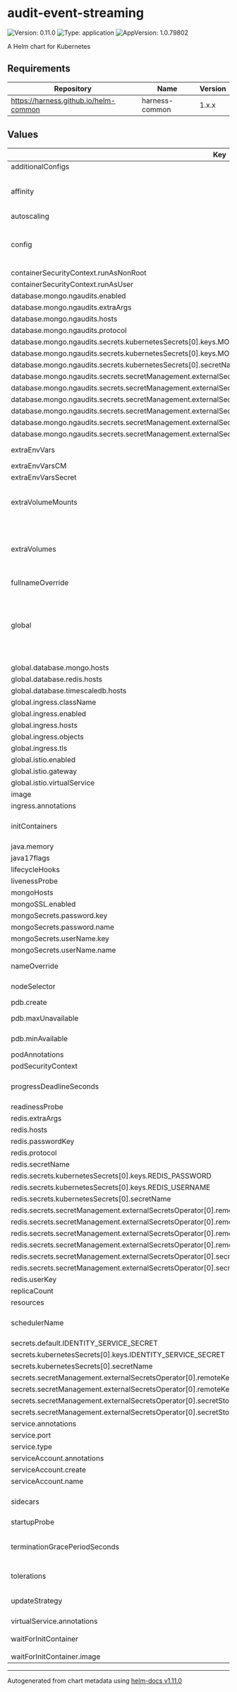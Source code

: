 # audit-event-streaming

![Version: 0.11.0](https://img.shields.io/badge/Version-0.11.0-informational?style=flat-square) ![Type: application](https://img.shields.io/badge/Type-application-informational?style=flat-square) ![AppVersion: 1.0.79802](https://img.shields.io/badge/AppVersion-1.0.79802-informational?style=flat-square)

A Helm chart for Kubernetes

## Requirements

| Repository | Name | Version |
|------------|------|---------|
| https://harness.github.io/helm-common | harness-common | 1.x.x |

## Values

| Key | Type | Default | Description |
|-----|------|---------|-------------|
| additionalConfigs | object | `{}` | additionalConfigs Additional configurations for the deployment |
| affinity | object | `{}` | affinity Affinity for pod assignment. Evaluated as a template. # ref: https://kubernetes.io/docs/concepts/configuration/assign-pod-node/#affinity-and-anti-affinity # Note: podAffinityPreset, podAntiAffinityPreset, and nodeAffinityPreset will be ignored when it's set # |
| autoscaling | object | `{"enabled":false,"maxReplicas":100,"minReplicas":1,"targetCPU":"","targetMemory":""}` | autoscaling.targetMemory Target Memory utilization percentage # |
| config | object | `{"AUDIT_CLIENT_BASEURL":"http://platform-service:9005/api/","BATCH_CURSOR_SIZE":"1000","BATCH_LIMIT":"10000","BATCH_MAX_RETRIES":"3","DEPLOY_MODE":"KUBERNETES","EVENT_COLLECTION_BATCH_JOB_CRON":"0 */30 * * * *","GRPC_MANAGER_AUTHORITY":"harness-manager:9879","GRPC_MANAGER_TARGET":"harness-manager:9879","JAVA_ADVANCED_FLAGS":"-XX:NativeMemoryTracking=summary -XX:-UseBiasedLocking -XX:+UseG1GC","LOGGING_LEVEL":"INFO","MEMORY":"768m","MONGO_MAX_DOCUMENT_LIMIT":"10000","MONGO_MAX_OPERATION_TIME_IN_MILLIS":"30000","NG_MANAGER_CLIENT_BASEURL":"http://ng-manager:7090/","REPLICA":"1"}` | Configurations for Harness application |
| containerSecurityContext.runAsNonRoot | bool | `true` |  |
| containerSecurityContext.runAsUser | int | `65534` |  |
| database.mongo.ngaudits.enabled | bool | `false` |  |
| database.mongo.ngaudits.extraArgs | string | `""` |  |
| database.mongo.ngaudits.hosts | list | `[]` |  |
| database.mongo.ngaudits.protocol | string | `""` |  |
| database.mongo.ngaudits.secrets.kubernetesSecrets[0].keys.MONGO_PASSWORD | string | `""` |  |
| database.mongo.ngaudits.secrets.kubernetesSecrets[0].keys.MONGO_USER | string | `""` |  |
| database.mongo.ngaudits.secrets.kubernetesSecrets[0].secretName | string | `""` |  |
| database.mongo.ngaudits.secrets.secretManagement.externalSecretsOperator[0].remoteKeys.MONGO_PASSWORD.name | string | `""` |  |
| database.mongo.ngaudits.secrets.secretManagement.externalSecretsOperator[0].remoteKeys.MONGO_PASSWORD.property | string | `""` |  |
| database.mongo.ngaudits.secrets.secretManagement.externalSecretsOperator[0].remoteKeys.MONGO_USER.name | string | `""` |  |
| database.mongo.ngaudits.secrets.secretManagement.externalSecretsOperator[0].remoteKeys.MONGO_USER.property | string | `""` |  |
| database.mongo.ngaudits.secrets.secretManagement.externalSecretsOperator[0].secretStore.kind | string | `""` |  |
| database.mongo.ngaudits.secrets.secretManagement.externalSecretsOperator[0].secretStore.name | string | `""` |  |
| extraEnvVars | list | `[]` | extraEnvVars Extra environment variables to be set on container # e.g: # extraEnvVars: #   - name: FOO #     value: "bar" # |
| extraEnvVarsCM | string | `""` | extraEnvVarsCM ConfigMap with extra environment variables # |
| extraEnvVarsSecret | string | `""` | extraEnvVarsSecret Secret with extra environment variables # |
| extraVolumeMounts | list | `[]` | extraVolumeMounts Optionally specify extra list of additional volumeMounts for ; container(s) # e.g. extraVolumeMounts: - name: service-account   mountPath: /opt/harness/svc - name: stackdriver   mountPath: /opt/harness/monitoring - name: dumps   mountPath: /opt/harness/dumps |
| extraVolumes | list | `[]` | extraVolumes Optionally specify extra list of additional volumes for ; pods # e.g. extraVolumes: - name: service-account   secret:     secretName: redis-ca     items:     - key: redis-labs-ca-truststore       path: redis_labs_ca_truststore - name: stackdriver   secret:     secretName: stackdriver-creds     items:     - key: stackdriver-key-file       path: stackdriver.json - name: dumps   hostPath:     path: /var/dumps     type: DirectoryOrCreate |
| fullnameOverride | string | `""` | fullnameOverride String to fully override common.names.fullname template # |
| global | object | `{"commonAnnotations":{},"commonLabels":{},"database":{"mongo":{"extraArgs":"","hosts":[],"installed":true,"passwordKey":"","protocol":"mongodb","secretName":"","secrets":{"kubernetesSecrets":[{"keys":{"MONGO_PASSWORD":"","MONGO_USER":""},"secretName":""}],"secretManagement":{"externalSecretsOperator":[{"remoteKeys":{"MONGO_PASSWORD":{"name":"","property":""},"MONGO_USER":{"name":"","property":""}},"secretStore":{"kind":"","name":""}}]}},"userKey":""},"postgres":{"extraArgs":"","hosts":["postgres:5432"],"installed":true,"passwordKey":"","protocol":"postgres","secretName":"","userKey":""},"redis":{"extraArgs":"","hosts":["redis:6379"],"installed":true,"passwordKey":"","protocol":"redis","secretName":"","secrets":{"kubernetesSecrets":[{"keys":{"REDIS_PASSWORD":"","REDIS_USERNAME":""},"secretName":""}],"secretManagement":{"externalSecretsOperator":[{"remoteKeys":{"REDIS_PASSWORD":{"name":"","property":""},"REDIS_USERNAME":{"name":"","property":""}},"secretStore":{"kind":"","name":""}}]}},"userKey":""},"timescaledb":{"extraArgs":"","hosts":["timescaledb-single-chart:5432"],"installed":true,"passwordKey":"","protocol":"jdbc:postgresql","secretName":"","userKey":""}},"ha":false,"imagePullSecrets":[],"ingress":{"className":"harness","enabled":false,"hosts":["my-host.example.org"],"objects":{"annotations":{}},"tls":{"enabled":true,"secretName":""}},"istio":{"enabled":false,"gateway":{"create":false},"virtualService":{"gateways":null,"hosts":null}},"kubeVersion":"","loadbalancerURL":"","stackDriverLoggingEnabled":false}` | global.storageClass Global StorageClass for Persistent Volume(s) |
| global.database.mongo.hosts | list | `[]` | provide default values if mongo.installed is set to false |
| global.database.redis.hosts | list | `["redis:6379"]` | provide default values if redis.installed is set to false |
| global.database.timescaledb.hosts | list | `["timescaledb-single-chart:5432"]` | provide default values if mongo.installed is set to false |
| global.ingress.className | string | `"harness"` | set ingress object classname |
| global.ingress.enabled | bool | `false` | create ingress objects |
| global.ingress.hosts | list | `["my-host.example.org"]` | set host of ingressObjects |
| global.ingress.objects | object | `{"annotations":{}}` | add annotations to ingress objects |
| global.ingress.tls | object | `{"enabled":true,"secretName":""}` | set tls for ingress objects |
| global.istio.enabled | bool | `false` | create virtualServices objects |
| global.istio.gateway | object | `{"create":false}` | create gateway and use in virtualservice |
| global.istio.virtualService | object | `{"gateways":null,"hosts":null}` | if gateway not created, use specified gateway and host |
| image | object | `{"digest":"","imagePullSecrets":[],"pullPolicy":"IfNotPresent","registry":"docker.io","repository":"harness/<placeholderService>","tag":"latest"}` | image.imagePullSecrets Specify docker-registry secret names as an array |
| ingress.annotations | object | `{}` |  |
| initContainers | list | `[]` | initContainers Add additional init containers to the ; pods # e.g: # initContainers: #   - name: your-image-name #     image: your-image #     imagePullPolicy: Always #     ports: #       - name: portname #         containerPort: 1234 # |
| java.memory | string | `"768m"` |  |
| java17flags | string | `""` |  |
| lifecycleHooks | object | `{}` |  |
| livenessProbe | object | `{"enabled":false,"failureThreshold":null,"initialDelaySeconds":60,"periodSeconds":10,"successThreshold":1,"timeoutSeconds":10}` | livenessProbe.successThreshold Success threshold for livenessProbe # |
| mongoHosts | list | `[]` | mongoHosts List of mongo hosts |
| mongoSSL.enabled | bool | `false` |  |
| mongoSecrets.password.key | string | `"mongodb-root-password"` |  |
| mongoSecrets.password.name | string | `"mongodb-replicaset-chart"` |  |
| mongoSecrets.userName.key | string | `"mongodbUsername"` |  |
| mongoSecrets.userName.name | string | `"harness-secrets"` |  |
| nameOverride | string | `""` | nameOverride String to partially override common.names.fullname template (will maintain the release name) # |
| nodeSelector | object | `{}` | nodeSelector Node labels for pod assignment. Evaluated as a template. # ref: https://kubernetes.io/docs/user-guide/node-selection/ # |
| pdb.create | bool | `true` | pdb.create Enable/disable a Pod Disruption Budget creation # |
| pdb.maxUnavailable | string | `""` | pdb.maxUnavailable Maximum number/percentage of pods that may be made unavailable after the eviction # |
| pdb.minAvailable | string | `"50%"` | pdb.minAvailable Minimum number/percentage of pods that must still be available after the eviction # |
| podAnnotations | object | `{}` |  |
| podSecurityContext | object | `{}` |  |
| progressDeadlineSeconds | int | `720` | set progressDealineSeconds in seconds, number of seconds the Deployment controller waits before indicating failure # ref: https://kubernetes.io/docs/concepts/workloads/controllers/deployment/ |
| readinessProbe | object | `{"enabled":false,"failureThreshold":10,"initialDelaySeconds":60,"periodSeconds":10,"successThreshold":1,"timeoutSeconds":10}` | readinessProbe.successThreshold Success threshold for readinessProbe # |
| redis.extraArgs | string | `""` |  |
| redis.hosts | list | `[]` |  |
| redis.passwordKey | string | `""` |  |
| redis.protocol | string | `""` |  |
| redis.secretName | string | `""` |  |
| redis.secrets.kubernetesSecrets[0].keys.REDIS_PASSWORD | string | `""` |  |
| redis.secrets.kubernetesSecrets[0].keys.REDIS_USERNAME | string | `""` |  |
| redis.secrets.kubernetesSecrets[0].secretName | string | `""` |  |
| redis.secrets.secretManagement.externalSecretsOperator[0].remoteKeys.REDIS_PASSWORD.name | string | `""` |  |
| redis.secrets.secretManagement.externalSecretsOperator[0].remoteKeys.REDIS_PASSWORD.property | string | `""` |  |
| redis.secrets.secretManagement.externalSecretsOperator[0].remoteKeys.REDIS_USERNAME.name | string | `""` |  |
| redis.secrets.secretManagement.externalSecretsOperator[0].remoteKeys.REDIS_USERNAME.property | string | `""` |  |
| redis.secrets.secretManagement.externalSecretsOperator[0].secretStore.kind | string | `""` |  |
| redis.secrets.secretManagement.externalSecretsOperator[0].secretStore.name | string | `""` |  |
| redis.userKey | string | `""` |  |
| replicaCount | int | `1` | replicaCount Number of pods # |
| resources | object | `{"limits":{"memory":"8192Mi"},"requests":{"cpu":1,"memory":"712Mi"}}` | resources.requests The requested resources for the containers # |
| schedulerName | string | `""` | schedulerName Specifies the schedulerName, if it's nil uses kube-scheduler # https://kubernetes.io/docs/tasks/administer-cluster/configure-multiple-schedulers/ # |
| secrets.default.IDENTITY_SERVICE_SECRET | string | `"HVSKUYqD4e5Rxu12hFDdCJKGM64sxgEynvdDhaOHaTHhwwn0K4Ttr0uoOxSsEVYNrUU="` |  |
| secrets.kubernetesSecrets[0].keys.IDENTITY_SERVICE_SECRET | string | `""` |  |
| secrets.kubernetesSecrets[0].secretName | string | `""` |  |
| secrets.secretManagement.externalSecretsOperator[0].remoteKeys.IDENTITY_SERVICE_SECRET.name | string | `""` |  |
| secrets.secretManagement.externalSecretsOperator[0].remoteKeys.IDENTITY_SERVICE_SECRET.property | string | `""` |  |
| secrets.secretManagement.externalSecretsOperator[0].secretStore.kind | string | `""` |  |
| secrets.secretManagement.externalSecretsOperator[0].secretStore.name | string | `""` |  |
| service.annotations | object | `{}` |  |
| service.port | int | `9006` |  |
| service.type | string | `"ClusterIP"` |  |
| serviceAccount.annotations | object | `{}` |  |
| serviceAccount.create | bool | `false` |  |
| serviceAccount.name | string | `"harness-default"` |  |
| sidecars | list | `[]` | sidecars Add additional sidecar containers to the ; pods # e.g: # sidecars: #   - name: your-image-name #     image: your-image #     imagePullPolicy: Always #     ports: #       - name: portname #         containerPort: 1234 # |
| startupProbe | object | `{"enabled":false,"failureThreshold":60,"initialDelaySeconds":0,"periodSeconds":10,"successThreshold":1,"timeoutSeconds":5}` | startupProbe.successThreshold Success threshold for startupProbe # |
| terminationGracePeriodSeconds | string | `"30"` | terminationGracePeriodSeconds In seconds, time the given to the pod needs to terminate gracefully # ref: https://kubernetes.io/docs/concepts/workloads/pods/pod/#termination-of-pods # |
| tolerations | list | `[]` | tolerations Tolerations for pod assignment. Evaluated as a template. # ref: https://kubernetes.io/docs/concepts/configuration/taint-and-toleration/ # |
| updateStrategy | object | `{"rollingUpdate":{"maxSurge":"25%","maxUnavailable":"25%"},"type":"RollingUpdate"}` | deployment.updateStrategy.type Deployment strategy type # ref: https://kubernetes.io/docs/concepts/workloads/controllers/deployment/#update-strategies # e.g: |
| virtualService.annotations | object | `{}` |  |
| waitForInitContainer | object | `{"containerSecurityContext":{"runAsNonRoot":true,"runAsUser":65534},"image":{"digest":"","imagePullSecrets":[],"pullPolicy":"IfNotPresent","registry":"docker.io","repository":"harness/helm-init-container","tag":"latest"},"resources":{"limits":{"memory":"128Mi"},"requests":{"cpu":"128m","memory":"128Mi"}}}` | Wait-For-App initContainers details |
| waitForInitContainer.image | object | `{"digest":"","imagePullSecrets":[],"pullPolicy":"IfNotPresent","registry":"docker.io","repository":"harness/helm-init-container","tag":"latest"}` | image.imagePullSecrets Specify docker-registry secret names as an array |

----------------------------------------------
Autogenerated from chart metadata using [helm-docs v1.11.0](https://github.com/norwoodj/helm-docs/releases/v1.11.0)
